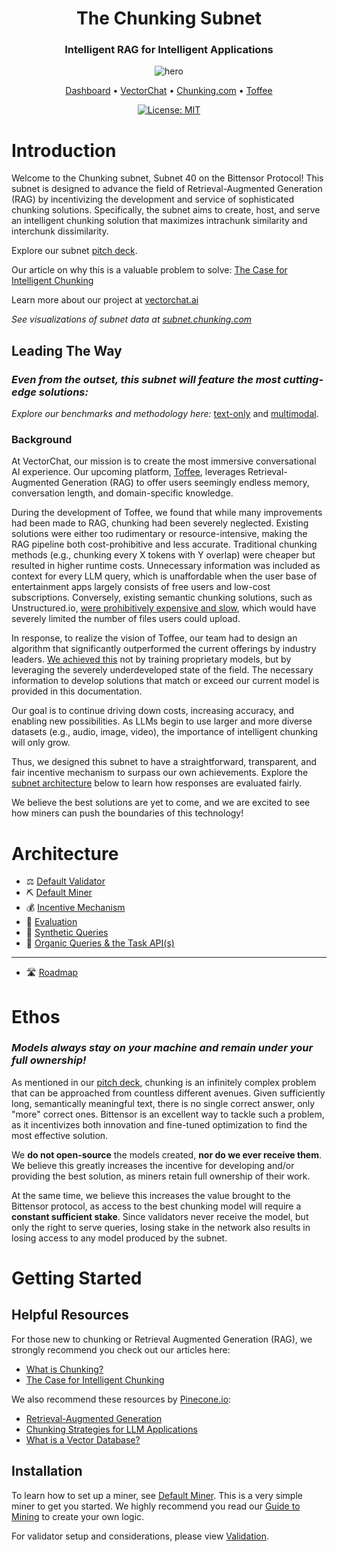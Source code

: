 <div align="center">

# **The Chunking Subnet** <!-- omit in toc -->
### Intelligent RAG for Intelligent Applications <!-- omit in toc -->

![hero](./assets/title.png)



[Dashboard](https://subnet.chunking.com) • [VectorChat](https://vectorchat.ai) • [Chunking.com](https://chunking.com) • [Toffee](https://medium.com/@vectorchat/introducing-toffee-a-new-era-in-conversational-ai-cfd09c6648ae)

[![License: MIT](https://img.shields.io/badge/License-MIT-yellow.svg)](https://opensource.org/licenses/MIT) 



</div>

# Introduction

Welcome to the Chunking subnet, Subnet 40 on the Bittensor Protocol! This subnet is designed to advance the field of Retrieval-Augmented Generation (RAG) by incentivizing the development and service of sophisticated chunking solutions. Specifically, the subnet aims to create, host, and serve an intelligent chunking solution that maximizes intrachunk similarity and interchunk dissimilarity.

Explore our subnet [pitch deck](https://x.vectorchat.ai/chunking_pitch_deck.pdf).

Our article on why this is a valuable problem to solve: [The Case for Intelligent Chunking](https://medium.com/@vectorchat/the-case-for-intelligent-chunking-3f903aa3a72c)

Learn more about our project at [vectorchat.ai](https://vectorchat.ai)

*See visualizations of subnet data at [subnet.chunking.com](https://subnet.chunking.com/)*

## Leading The Way

### *Even from the outset, this subnet will feature the most cutting-edge solutions:*

*Explore our benchmarks and methodology here:* [text-only](https://github.com/VectorChat/text-chunking-benchmarks/blob/main/benchmark.ipynb) and [multimodal](https://github.com/VectorChat/chunking_benchmarks).

### Background

At VectorChat, our mission is to create the most immersive conversational AI experience. Our upcoming platform, [Toffee](https://medium.com/@vectorchat/introducing-toffee-a-new-era-in-conversational-ai-cfd09c6648ae), leverages Retrieval-Augmented Generation (RAG) to offer users seemingly endless memory, conversation length, and domain-specific knowledge.

During the development of Toffee, we found that while many improvements had been made to RAG, chunking had been severely neglected. Existing solutions were either too rudimentary or resource-intensive, making the RAG pipeline both cost-prohibitive and less accurate. Traditional chunking methods (e.g., chunking every X tokens with Y overlap) were cheaper but resulted in higher runtime costs. Unnecessary information was included as context for every LLM query, which is unaffordable when the user base of entertainment apps largely consists of free users and low-cost subscriptions. Conversely, existing semantic chunking solutions, such as Unstructured.io, [were prohibitively expensive and slow](https://github.com/VectorChat/chunking_benchmarks), which would have severely limited the number of files users could upload.

In response, to realize the vision of Toffee, our team had to design an algorithm that significantly outperformed the current offerings by industry leaders. [We achieved this](https://github.com/VectorChat/chunking_benchmarks) not by training proprietary models, but by leveraging the severely underdeveloped state of the field. The necessary information to develop solutions that match or exceed our current model is provided in this documentation.

Our goal is to continue driving down costs, increasing accuracy, and enabling new possibilities. As LLMs begin to use larger and more diverse datasets (e.g., audio, image, video), the importance of intelligent chunking will only grow.

Thus, we designed this subnet to have a straightforward, transparent, and fair incentive mechanism to surpass our own achievements. Explore the [subnet architecture](#architecture) below to learn how responses are evaluated fairly.

We believe the best solutions are yet to come, and we are excited to see how miners can push the boundaries of this technology! 

# Architecture
* ⚖️ [Default Validator](./docs/validator.md)
* ⛏️ [Default Miner](./docs/default_miner.md)
* 💰 [Incentive Mechanism](./docs/incentive_mechanism.md)
* 📝 [Evaluation](./docs/evaluation.md)
* 🧪 [Synthetic Queries](./docs/synthetic.md)
* 🌱 [Organic Queries & the Task API(s)](./docs/organic.md)

---
* 🛣️ [Roadmap](./docs/roadmap.md)

# Ethos
### *Models always stay on your machine and remain under your full ownership!*

As mentioned in our [pitch deck](https://x.vectorchat.ai/chunking_pitch_deck.pdf), chunking is an infinitely complex problem that can be approached from countless different avenues. Given sufficiently long, semantically meaningful text, there is no single correct answer, only "more" correct ones. Bittensor is an excellent way to tackle such a problem, as it incentivizes both innovation and fine-tuned optimization to find the most effective solution.

We **do not open-source** the models created, **nor do we ever receive them**. We believe this greatly increases the incentive for developing and/or providing the best solution, as miners retain full ownership of their work.

At the same time, we believe this increases the value brought to the Bittensor protocol, as access to the best chunking model will require a **constant sufficient stake**. Since validators never receive the model, but only the right to serve queries, losing stake in the network also results in losing access to any model produced by the subnet.

# Getting Started

## Helpful Resources
For those new to chunking or Retrieval Augmented Generation (RAG), we strongly recommend you check out our articles here:

* [What is Chunking?](./docs/chunking.md)
* [The Case for Intelligent Chunking](https://medium.com/@vectorchat/the-case-for-intelligent-chunking-3f903aa3a72c)

We also recommend these resources by [Pinecone.io](https://www.pinecone.io/):
* [Retrieval-Augmented Generation](https://www.pinecone.io/learn/retrieval-augmented-generation/)
* [Chunking Strategies for LLM Applications](https://www.pinecone.io/learn/chunking-strategies/)
* [What is a Vector Database?](https://www.pinecone.io/learn/vector-database/)

## Installation

To learn how to set up a miner, see [Default Miner](./docs/default_miner.md). This is a very simple miner to get you started. We highly recommend you read our [Guide to Mining](./docs/miner_guide.md) to create your own logic.

For validator setup and considerations, please view [Validation](./docs/validator.md).